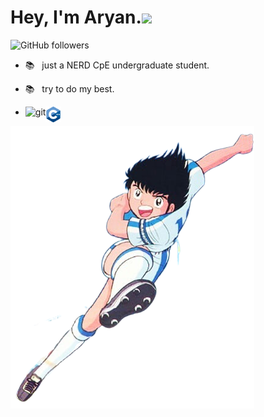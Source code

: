 # Hey, I'm Aryan.<img src="https://media.giphy.com/media/WUlplcMpOCEmTGBtBW/giphy.gif" width="30">


<!-- [![Linkedin: anmol](https://img.shields.io/badge/-anmol-blue?style=flat-square&logo=Linkedin&logoColor=white&link=https://www.linkedin.com/in/anmol-p-singh/)](https://www.linkedin.com/in//) -->

<!-- [![website](https://img.shields.io/badge/Website-46a2f1.svg?&style=flat-square&logo=Google-Chrome&logoColor=white&link=https://anmolsingh.me/)](https:/.me/) -->

![GitHub followers](https://img.shields.io/github/followers/aryansabet?label=Follow&style=social)

- 📚 &nbsp; just a NERD CpE undergraduate student.  
- 📚 &nbsp; try to do my best.  

- <img src="https://raw.githubusercontent.com/rahul-jha98/github_readme_icons/main/language_and_tools/square/git-scm/git-scm.svg" style="float: left;"  alt="git" height='30px'><img src="https://raw.githubusercontent.com/github/explore/80688e429a7d4ef2fca1e82350fe8e3517d3494d/topics/cpp/cpp.png" style="float: left;"  alt="cpp" height='25px'> 

<img src="subasa.png"
     alt="soobaasaa"
     style="float: left;" />
     





<!-- - 📫 &nbsp; Feel free to ping me on [LinkedIn](https://www.linkedin.com/in//) -->
<!-- - 📝 &nbsp; Checkout my [resume](https://drive.google.com/) -->

